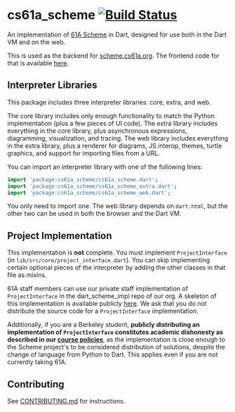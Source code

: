# cs61a_scheme [![Build Status](https://travis-ci.org/Cal-CS-61A-Staff/dart_scheme.svg?branch=master)](https://travis-ci.org/Cal-CS-61A-Staff/dart_scheme)

An implementation of [61A Scheme][spec] in Dart, designed for use both in the
Dart VM and on the web.

This is used as the backend for [scheme.cs61a.org][web]. The frontend code for
that is available [here][frontend].

## Interpreter Libraries

This package includes three interpreter libraries: core, extra, and web.

The core library includes only enough functionality to match the Python
implementation (plus a few pieces of UI code). The extra library includes
everything in the core library, plus asynchronous expressions, diagramming,
visualization, and tracing. The web library includes everything in the extra
library, plus a renderer for diagrams, JS interop, themes, turtle graphics, and
support for importing files from a URL.

You can import an interpreter library with one of the following lines:

```dart
import 'package:cs61a_scheme/cs61a_scheme.dart';
import 'package:cs61a_scheme/cs61a_scheme_extra.dart';
import 'package:cs61a_scheme/cs61a_scheme_web.dart';
```

You only need to import one. The web library depends on `dart:html`, but the
other two can be used in both the browser and the Dart VM.

## Project Implementation

This implementation is **not** complete. You must implement
`ProjectInterface` (in `lib/src/core/project_interface.dart`). You can skip
implementing certain optional pieces of the interpreter by adding the other
classes in that file as mixins.

61A staff members can use our private staff implementation of `ProjectInterface`
in the dart_scheme_impl repo of our org. A skeleton of this implementation is
available publicly [here][skeleton]. We ask that you do not distribute the
source code for a `ProjectInterface` implementation.

Additionally, if you are a Berkeley student, **publicly distributing an
implementation of `ProjectInterface` constitutes academic dishonesty as
described in our [course policies][policy]**, as the implementation is close
enough to the Scheme project's to be considered distribution of solutions,
despite the change of language from Python to Dart. This applies even if you are
not currently taking 61A.

## Contributing

See [CONTRIBUTING.md][] for instructions.




[policy]: https://cs61a.org/articles/about.html#academic-honesty
[frontend]: https://github.com/Cal-CS-61A-Staff/scheme_web_interpreter
[spec]: https://cs61a.org/articles/scheme-spec.html
[web]: https://scheme.cs61a.org
[skeleton]: https://github.com/jathak/scheme_impl_skeleton
[CONTRIBUTING.md]: https://github.com/Cal-CS-61A-Staff/dart_scheme/blob/master/CONTRIBUTING.md
